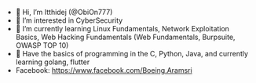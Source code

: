 - 👋 Hi, I’m Itthidej (@ObiOn777)
- 👀 I’m interested in CyberSecurity
- 🌱 I’m currently learning Linux Fundamentals, Network Exploitation Basics, Web Hacking Fundamentals (Web Fundamentals, Burpsuite, OWASP TOP 10)
- 💞️ Have the basics of programming in the C, Python, Java, and currently learning golang, flutter
- Facebook: https://www.facebook.com/Boeing.Aramsri

<!---
ObiOn777/ObiOn777 is a ✨ special ✨ repository because its `README.md` (this file) appears on your GitHub profile.
You can click the Preview link to take a look at your changes.
--->
